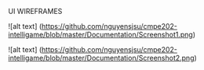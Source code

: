 UI WIREFRAMES

![alt text] (https://github.com/nguyensjsu/cmpe202-intelligame/blob/master/Documentation/Screenshot1.png)

![alt text] (https://github.com/nguyensjsu/cmpe202-intelligame/blob/master/Documentation/Screenshot2.png)

